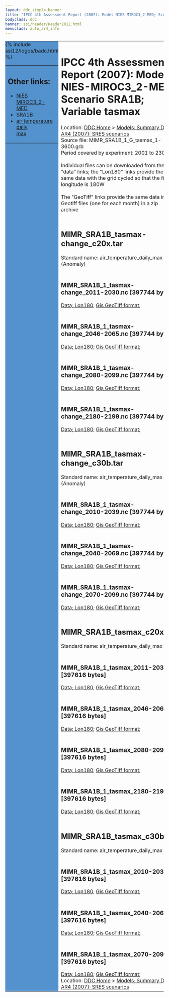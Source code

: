 ```yaml
---
layout: ddc_simple_banner
title: "IPCC 4th Assessment Report (2007): Model NIES-MIROC3_2-MED; Scenario SRA1B; Variable tasmax"
bodyclass: ddc
banner: ssi/header/Header2012.html
menuclass: auto_ar4_info
---
```



<table width="100%" border="0" cellspacing="0" cellpadding="0" style="border-collapse: collapse;">
<tr style="margin:0;padding:0;border:0;">
<td style="margin:0;padding:0;border:0;height:1pt;width:150pt;background:#5492CD;" valign="top" >

<div id="lh-col2" class="auto_ar4_info">
<table class="menumain" bgcolor="#5492CD" cellspacing="0" width="100%" border="0">
<tr><td>
<h2> Other links:</h2>
<ul>
<li><a href="/auto/ar4/model-NIES-MIROC3_2-MED.html">NIES<br/>MIROC3_2-MED</a></li>
<li><a href="/auto/ar4/scenario-SRA1B.html">SRA1B</a></li>
<li><a href="/auto/ar4/var-air_temperature_daily_max.html">air temperature daily<br/> max</a></li>
</ul>
</td></tr>
{% include ssi12/logos/badc.html %}
</table>
</div>
</td>
<td><h1>IPCC 4th Assessment Report (2007): Model NIES-MIROC3_2-MED; Scenario SRA1B; Variable tasmax</h1>

<!-- Breadcrumb1 -->
<div id="breadcrumb1" align="left">
Location: <a href="/index.html">DDC Home</a> > <a href="/sim/gcm_clim/">Models: Summary Data</a>
> <a href="/sim/gcm_clim/SRES_AR4/index.html">AR4 (2007): SRES scenarios</a>
</div>
<!-- End of Breadcrumb1 -->Source file: MIMR_SRA1B_1_G_tasmax_1-3600.grb
<br/>
Period covered by experiment: 2001 to 2300<br/>
<br/>Individual files can be downloaded from the "data" links; the "Lon180" links provide the same data
         with the grid cycled so that the first longitude is 180W<br/>
<br/>The "GeoTiff" links provide the same data in 12 Geotiff files (one for each month)
          in a zip archive<br/>
<br/><h2>MIMR_SRA1B_tasmax-change_c20x.tar</h2>
Standard name: air_temperature_daily_max (Anomaly)<br>
<br/><h3>MIMR_SRA1B_1_tasmax-change_2011-2030.nc [397744 bytes]</h3>
<a href="http://apps.ipcc-data.org/cgi-bin/downl/ar4_nc/tasmax/MIMR_SRA1B_1_tasmax-change_2011-2030.nc">Data; </a><a href="http://apps.ipcc-data.org/cgi-bin/downl/ar4_nc/tasmax/MIMR_SRA1B_1_tasmax-change_2011-2030.cyto180.nc"> Lon180</a>; <a href="/cgi-bin/downl/ar4_tif/tasmax/MIMR_SRA1B_1_tasmax-change_2011-2030.zip">Gis GeoTiff format; </a><br/>
<br/><h3>MIMR_SRA1B_1_tasmax-change_2046-2065.nc [397744 bytes]</h3>
<a href="http://apps.ipcc-data.org/cgi-bin/downl/ar4_nc/tasmax/MIMR_SRA1B_1_tasmax-change_2046-2065.nc">Data; </a><a href="http://apps.ipcc-data.org/cgi-bin/downl/ar4_nc/tasmax/MIMR_SRA1B_1_tasmax-change_2046-2065.cyto180.nc"> Lon180</a>; <a href="/cgi-bin/downl/ar4_tif/tasmax/MIMR_SRA1B_1_tasmax-change_2046-2065.zip">Gis GeoTiff format; </a><br/>
<br/><h3>MIMR_SRA1B_1_tasmax-change_2080-2099.nc [397744 bytes]</h3>
<a href="http://apps.ipcc-data.org/cgi-bin/downl/ar4_nc/tasmax/MIMR_SRA1B_1_tasmax-change_2080-2099.nc">Data; </a><a href="http://apps.ipcc-data.org/cgi-bin/downl/ar4_nc/tasmax/MIMR_SRA1B_1_tasmax-change_2080-2099.cyto180.nc"> Lon180</a>; <a href="/cgi-bin/downl/ar4_tif/tasmax/MIMR_SRA1B_1_tasmax-change_2080-2099.zip">Gis GeoTiff format; </a><br/>
<br/><h3>MIMR_SRA1B_1_tasmax-change_2180-2199.nc [397744 bytes]</h3>
<a href="http://apps.ipcc-data.org/cgi-bin/downl/ar4_nc/tasmax/MIMR_SRA1B_1_tasmax-change_2180-2199.nc">Data; </a><a href="http://apps.ipcc-data.org/cgi-bin/downl/ar4_nc/tasmax/MIMR_SRA1B_1_tasmax-change_2180-2199.cyto180.nc"> Lon180</a>; <a href="/cgi-bin/downl/ar4_tif/tasmax/MIMR_SRA1B_1_tasmax-change_2180-2199.zip">Gis GeoTiff format; </a><br/>
<br/><h2>MIMR_SRA1B_tasmax-change_c30b.tar</h2>
Standard name: air_temperature_daily_max (Anomaly)<br>
<br/><h3>MIMR_SRA1B_1_tasmax-change_2010-2039.nc [397744 bytes]</h3>
<a href="http://apps.ipcc-data.org/cgi-bin/downl/ar4_nc/tasmax/MIMR_SRA1B_1_tasmax-change_2010-2039.nc">Data; </a><a href="http://apps.ipcc-data.org/cgi-bin/downl/ar4_nc/tasmax/MIMR_SRA1B_1_tasmax-change_2010-2039.cyto180.nc"> Lon180</a>; <a href="/cgi-bin/downl/ar4_tif/tasmax/MIMR_SRA1B_1_tasmax-change_2010-2039.zip">Gis GeoTiff format; </a><br/>
<br/><h3>MIMR_SRA1B_1_tasmax-change_2040-2069.nc [397744 bytes]</h3>
<a href="http://apps.ipcc-data.org/cgi-bin/downl/ar4_nc/tasmax/MIMR_SRA1B_1_tasmax-change_2040-2069.nc">Data; </a><a href="http://apps.ipcc-data.org/cgi-bin/downl/ar4_nc/tasmax/MIMR_SRA1B_1_tasmax-change_2040-2069.cyto180.nc"> Lon180</a>; <a href="/cgi-bin/downl/ar4_tif/tasmax/MIMR_SRA1B_1_tasmax-change_2040-2069.zip">Gis GeoTiff format; </a><br/>
<br/><h3>MIMR_SRA1B_1_tasmax-change_2070-2099.nc [397744 bytes]</h3>
<a href="http://apps.ipcc-data.org/cgi-bin/downl/ar4_nc/tasmax/MIMR_SRA1B_1_tasmax-change_2070-2099.nc">Data; </a><a href="http://apps.ipcc-data.org/cgi-bin/downl/ar4_nc/tasmax/MIMR_SRA1B_1_tasmax-change_2070-2099.cyto180.nc"> Lon180</a>; <a href="/cgi-bin/downl/ar4_tif/tasmax/MIMR_SRA1B_1_tasmax-change_2070-2099.zip">Gis GeoTiff format; </a><br/>
<br/><h2>MIMR_SRA1B_tasmax_c20x.tar</h2>
Standard name: air_temperature_daily_max<br>
<br/><h3>MIMR_SRA1B_1_tasmax_2011-2030.nc [397616 bytes]</h3>
<a href="http://apps.ipcc-data.org/cgi-bin/downl/ar4_nc/tasmax/MIMR_SRA1B_1_tasmax_2011-2030.nc">Data; </a><a href="http://apps.ipcc-data.org/cgi-bin/downl/ar4_nc/tasmax/MIMR_SRA1B_1_tasmax_2011-2030.cyto180.nc"> Lon180</a>; <a href="/cgi-bin/downl/ar4_tif/tasmax/MIMR_SRA1B_1_tasmax_2011-2030.zip">Gis GeoTiff format; </a><br/>
<br/><h3>MIMR_SRA1B_1_tasmax_2046-2065.nc [397616 bytes]</h3>
<a href="http://apps.ipcc-data.org/cgi-bin/downl/ar4_nc/tasmax/MIMR_SRA1B_1_tasmax_2046-2065.nc">Data; </a><a href="http://apps.ipcc-data.org/cgi-bin/downl/ar4_nc/tasmax/MIMR_SRA1B_1_tasmax_2046-2065.cyto180.nc"> Lon180</a>; <a href="/cgi-bin/downl/ar4_tif/tasmax/MIMR_SRA1B_1_tasmax_2046-2065.zip">Gis GeoTiff format; </a><br/>
<br/><h3>MIMR_SRA1B_1_tasmax_2080-2099.nc [397616 bytes]</h3>
<a href="http://apps.ipcc-data.org/cgi-bin/downl/ar4_nc/tasmax/MIMR_SRA1B_1_tasmax_2080-2099.nc">Data; </a><a href="http://apps.ipcc-data.org/cgi-bin/downl/ar4_nc/tasmax/MIMR_SRA1B_1_tasmax_2080-2099.cyto180.nc"> Lon180</a>; <a href="/cgi-bin/downl/ar4_tif/tasmax/MIMR_SRA1B_1_tasmax_2080-2099.zip">Gis GeoTiff format; </a><br/>
<br/><h3>MIMR_SRA1B_1_tasmax_2180-2199.nc [397616 bytes]</h3>
<a href="http://apps.ipcc-data.org/cgi-bin/downl/ar4_nc/tasmax/MIMR_SRA1B_1_tasmax_2180-2199.nc">Data; </a><a href="http://apps.ipcc-data.org/cgi-bin/downl/ar4_nc/tasmax/MIMR_SRA1B_1_tasmax_2180-2199.cyto180.nc"> Lon180</a>; <a href="/cgi-bin/downl/ar4_tif/tasmax/MIMR_SRA1B_1_tasmax_2180-2199.zip">Gis GeoTiff format; </a><br/>
<br/><h2>MIMR_SRA1B_tasmax_c30b.tar</h2>
Standard name: air_temperature_daily_max<br>
<br/><h3>MIMR_SRA1B_1_tasmax_2010-2039.nc [397616 bytes]</h3>
<a href="http://apps.ipcc-data.org/cgi-bin/downl/ar4_nc/tasmax/MIMR_SRA1B_1_tasmax_2010-2039.nc">Data; </a><a href="http://apps.ipcc-data.org/cgi-bin/downl/ar4_nc/tasmax/MIMR_SRA1B_1_tasmax_2010-2039.cyto180.nc"> Lon180</a>; <a href="/cgi-bin/downl/ar4_tif/tasmax/MIMR_SRA1B_1_tasmax_2010-2039.zip">Gis GeoTiff format; </a><br/>
<br/><h3>MIMR_SRA1B_1_tasmax_2040-2069.nc [397616 bytes]</h3>
<a href="http://apps.ipcc-data.org/cgi-bin/downl/ar4_nc/tasmax/MIMR_SRA1B_1_tasmax_2040-2069.nc">Data; </a><a href="http://apps.ipcc-data.org/cgi-bin/downl/ar4_nc/tasmax/MIMR_SRA1B_1_tasmax_2040-2069.cyto180.nc"> Lon180</a>; <a href="/cgi-bin/downl/ar4_tif/tasmax/MIMR_SRA1B_1_tasmax_2040-2069.zip">Gis GeoTiff format; </a><br/>
<br/><h3>MIMR_SRA1B_1_tasmax_2070-2099.nc [397616 bytes]</h3>
<a href="http://apps.ipcc-data.org/cgi-bin/downl/ar4_nc/tasmax/MIMR_SRA1B_1_tasmax_2070-2099.nc">Data; </a><a href="http://apps.ipcc-data.org/cgi-bin/downl/ar4_nc/tasmax/MIMR_SRA1B_1_tasmax_2070-2099.cyto180.nc"> Lon180</a>; <a href="/cgi-bin/downl/ar4_tif/tasmax/MIMR_SRA1B_1_tasmax_2070-2099.zip">Gis GeoTiff format; </a><br/>
<!-- Breadcrumb2 -->
<div id="breadcrumb2" align="left">
Location: <a href="/index.html">DDC Home</a> > <a href="/sim/gcm_clim/">Models: Summary Data</a>
> <a href="/sim/gcm_clim/SRES_AR4/index.html">AR4 (2007): SRES scenarios</a>
</div>
<!-- End of Breadcrumb2 --></td></tr></table>
